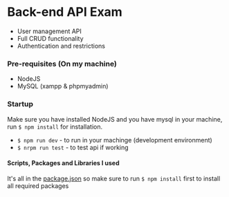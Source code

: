 # Back-end API Exam
- User management API 
- Full CRUD functionality
- Authentication and restrictions

### Pre-requisites (On my machine)
- NodeJS
- MySQL (xampp & phpmyadmin)

### Startup
Make sure you have installed NodeJS and you have mysql in your machine,
run `$ npm install` for installation.
- `$ npm run dev` - to run in your machinge (development environment)
- `$ nrpm run test` - to test api if working

#### Scripts, Packages and Libraries I used
It's all in the [package.json](https://github.com/rodelcabs/backend_exam/blob/master/package.json) so make sure to run `$ npm install` first to install all required packages
